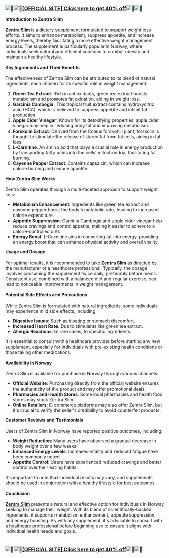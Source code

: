 <h3><a class="link link--external" href="https://supplecarts.com/zentra-slim-no-buy" target="_blank" rel="nofollow ugc noopener"><img class="bbImage " src="https://blogger.googleusercontent.com/img/b/R29vZ2xl/AVvXsEhvSqr_cnCs4yYQxDY77_fPBjZp0OeJi7AJVmoHx2dueVCHsc_0OTFe84Ywh775w7mXppC3eDqNFrbT2fctibbZrIm1piBlq4DIqzyK1GeXRg_xBOZcBYn1K3eBHWIWg1UOHW1DLgrmGlrl1i2MDGj7cTpeB3FtDhyWbXktnhYwoIifmpqcW3ICa_eVR44/w542-h326/Untitled-design-3.webp" alt="" width="" height="" data-url="https://blogger.googleusercontent.com/img/b/R29vZ2xl/AVvXsEhvSqr_cnCs4yYQxDY77_fPBjZp0OeJi7AJVmoHx2dueVCHsc_0OTFe84Ywh775w7mXppC3eDqNFrbT2fctibbZrIm1piBlq4DIqzyK1GeXRg_xBOZcBYn1K3eBHWIWg1UOHW1DLgrmGlrl1i2MDGj7cTpeB3FtDhyWbXktnhYwoIifmpqcW3ICa_eVR44/w542-h326/Untitled-design-3.webp" /></a></h3>
<h3><strong><img class="smilie smilie--emoji" title="Heart decoration    :heart_decoration:" src="https://cdn.jsdelivr.net/joypixels/assets/6.6/png/unicode/64/1f49f.png" alt="💟" data-shortname=":heart_decoration:" /><img class="smilie smilie--emoji" title="Heart decoration    :heart_decoration:" src="https://cdn.jsdelivr.net/joypixels/assets/6.6/png/unicode/64/1f49f.png" alt="💟" data-shortname=":heart_decoration:" /><u><a class="link link--external" href="https://supplecarts.com/zentra-slim-no-buy" target="_blank" rel="nofollow ugc noopener">[OFFICIAL SITE] Click here to get 40% off</a></u><img class="smilie smilie--emoji" title="Heart decoration    :heart_decoration:" src="https://cdn.jsdelivr.net/joypixels/assets/6.6/png/unicode/64/1f49f.png" alt="💟" data-shortname=":heart_decoration:" /><img class="smilie smilie--emoji" title="Heart decoration    :heart_decoration:" src="https://cdn.jsdelivr.net/joypixels/assets/6.6/png/unicode/64/1f49f.png" alt="💟" data-shortname=":heart_decoration:" /></strong></h3>
<p><strong>Introduction to Zentra Slim<br /><br /><a class="link link--external" href="https://www.facebook.com/GetZentraSlimNorway/" target="_blank" rel="nofollow ugc noopener">Zentra Slim</a></strong>&nbsp;is a dietary supplement formulated to support weight loss efforts. It aims to enhance metabolism, suppress appetite, and increase energy levels, thereby facilitating a more effective weight management process. The supplement is particularly popular in Norway, where individuals seek natural and efficient solutions to combat obesity and maintain a healthy lifestyle.<br /><br /><strong>Key Ingredients and Their Benefits</strong><br /><br />The effectiveness of Zentra Slim can be attributed to its blend of natural ingredients, each chosen for its specific role in weight management:</p>
<ol>
<li data-xf-list-type="ol"><strong>Green Tea Extract</strong>: Rich in antioxidants, green tea extract boosts metabolism and promotes fat oxidation, aiding in weight loss.</li>
<li data-xf-list-type="ol"><strong>Garcinia Cambogia</strong>: This tropical fruit extract contains hydroxycitric acid (HCA), which is believed to suppress appetite and inhibit fat production.</li>
<li data-xf-list-type="ol"><strong>Apple Cider Vinegar</strong>: Known for its detoxifying properties, apple cider vinegar may help in reducing body fat and improving metabolism.</li>
<li data-xf-list-type="ol"><strong>Forskolin Extract</strong>: Derived from the Coleus forskohlii plant, forskolin is thought to stimulate the release of stored fat from fat cells, aiding in fat loss.</li>
<li data-xf-list-type="ol"><strong>L-Carnitine</strong>: An amino acid that plays a crucial role in energy production by transporting fatty acids into the cells' mitochondria, facilitating fat burning.</li>
<li data-xf-list-type="ol"><strong>Cayenne Pepper Extract</strong>: Contains capsaicin, which can increase calorie burning and reduce appetite.</li>
</ol>
<p><strong>How Zentra Slim Works</strong><br /><br />Zentra Slim operates through a multi-faceted approach to support weight loss:</p>
<ul>
<li data-xf-list-type="ul"><strong>Metabolism Enhancement</strong>: Ingredients like green tea extract and cayenne pepper boost the body's metabolic rate, leading to increased calorie expenditure.</li>
<li data-xf-list-type="ul"><strong>Appetite Suppression</strong>: Garcinia Cambogia and apple cider vinegar help reduce cravings and control appetite, making it easier to adhere to a calorie-controlled diet.</li>
<li data-xf-list-type="ul"><strong>Energy Boost</strong>: L-Carnitine aids in converting fat into energy, providing an energy boost that can enhance physical activity and overall vitality.</li>
</ul>
<p><strong>Usage and Dosage</strong><br /><br />For optimal results, it is recommended to take&nbsp;<strong><a class="link link--external" href="https://www.facebook.com/groups/zentraslimnorway/" target="_blank" rel="nofollow ugc noopener">Zentra Slim</a></strong>&nbsp;as directed by the manufacturer or a healthcare professional. Typically, the dosage involves consuming the supplement twice daily, preferably before meals. Consistent use, combined with a balanced diet and regular exercise, can lead to noticeable improvements in weight management.<br /><br /><strong>Potential Side Effects and Precautions</strong><br /><br />While Zentra Slim is formulated with natural ingredients, some individuals may experience mild side effects, including:</p>
<ul>
<li data-xf-list-type="ul"><strong>Digestive Issues</strong>: Such as bloating or stomach discomfort.</li>
<li data-xf-list-type="ul"><strong>Increased Heart Rate</strong>: Due to stimulants like green tea extract.</li>
<li data-xf-list-type="ul"><strong>Allergic Reactions</strong>: In rare cases, to specific ingredients.</li>
</ul>
<p>It is essential to consult with a healthcare provider before starting any new supplement, especially for individuals with pre-existing health conditions or those taking other medications.<br /><br /><strong>Availability in Norway</strong><br /><br />Zentra Slim is available for purchase in Norway through various channels:</p>
<ul>
<li data-xf-list-type="ul"><strong>Official Website</strong>: Purchasing directly from the official website ensures the authenticity of the product and may offer promotional deals.</li>
<li data-xf-list-type="ul"><strong>Pharmacies and Health Stores</strong>: Some local pharmacies and health food stores may stock Zentra Slim.</li>
<li data-xf-list-type="ul"><strong>Online Retailers</strong>: E-commerce platforms may also offer Zentra Slim, but it's crucial to verify the seller's credibility to avoid counterfeit products.</li>
</ul>
<p><strong>Customer Reviews and Testimonials</strong><br /><br />Users of Zentra Slim in Norway have reported positive outcomes, including:</p>
<ul>
<li data-xf-list-type="ul"><strong>Weight Reduction</strong>: Many users have observed a gradual decrease in body weight over a few weeks.</li>
<li data-xf-list-type="ul"><strong>Enhanced Energy Levels</strong>: Increased vitality and reduced fatigue have been commonly noted.</li>
<li data-xf-list-type="ul"><strong>Appetite Control</strong>: Users have experienced reduced cravings and better control over their eating habits.</li>
</ul>
<p>It's important to note that individual results may vary, and supplements should be used in conjunction with a healthy lifestyle for best outcomes.<br /><br /><strong>Conclusion<br /><br /><a class="link link--external" href="https://supplecarts.com/zentra-slim-no-buy" target="_blank" rel="nofollow ugc noopener">Zentra Slim</a></strong>&nbsp;presents a natural and effective option for individuals in Norway seeking to manage their weight. With its blend of scientifically-backed ingredients, it supports metabolism enhancement, appetite suppression, and energy boosting. As with any supplement, it's advisable to consult with a healthcare professional before beginning use to ensure it aligns with individual health needs and goals.<br /><br /><a class="link link--external" href="https://supplecarts.com/zentra-slim-no-buy" target="_blank" rel="nofollow ugc noopener"><img class="bbImage " src="https://blogger.googleusercontent.com/img/b/R29vZ2xl/AVvXsEjDFLGRHD-0Tgv2RBjRGzILW5R0vPpiC7vs-WkI2CFSfUvYe76n1b-ecX7EN86pLHD1hwm4JXzECZiTgD079FgGkQjn6YPn2X1K_FqW3zx9BEnrGeCxj5Ipo4eKAYbyZGKWx84gC44P9mvUZPQP4r6yVIF8mv4kn_25eAQaYRJJt15vyUSoVMPSNn5aDbg/w622-h364/480256151_122102308862767195_2997473401522885301_n.jpg" alt="" width="" height="" data-url="https://blogger.googleusercontent.com/img/b/R29vZ2xl/AVvXsEjDFLGRHD-0Tgv2RBjRGzILW5R0vPpiC7vs-WkI2CFSfUvYe76n1b-ecX7EN86pLHD1hwm4JXzECZiTgD079FgGkQjn6YPn2X1K_FqW3zx9BEnrGeCxj5Ipo4eKAYbyZGKWx84gC44P9mvUZPQP4r6yVIF8mv4kn_25eAQaYRJJt15vyUSoVMPSNn5aDbg/w622-h364/480256151_122102308862767195_2997473401522885301_n.jpg" /></a></p>
<h3><strong><img class="smilie smilie--emoji" title="Heart decoration    :heart_decoration:" src="https://cdn.jsdelivr.net/joypixels/assets/6.6/png/unicode/64/1f49f.png" alt="💟" data-shortname=":heart_decoration:" /><img class="smilie smilie--emoji" title="Heart decoration    :heart_decoration:" src="https://cdn.jsdelivr.net/joypixels/assets/6.6/png/unicode/64/1f49f.png" alt="💟" data-shortname=":heart_decoration:" /><u><a class="link link--external" href="https://supplecarts.com/zentra-slim-no-buy" target="_blank" rel="nofollow ugc noopener">[OFFICIAL SITE] Click here to get 40% off</a></u><img class="smilie smilie--emoji" title="Heart decoration    :heart_decoration:" src="https://cdn.jsdelivr.net/joypixels/assets/6.6/png/unicode/64/1f49f.png" alt="💟" data-shortname=":heart_decoration:" /><img class="smilie smilie--emoji" title="Heart decoration    :heart_decoration:" src="https://cdn.jsdelivr.net/joypixels/assets/6.6/png/unicode/64/1f49f.png" alt="💟" data-shortname=":heart_decoration:" /></strong></h3>
<p>&nbsp;</p>
